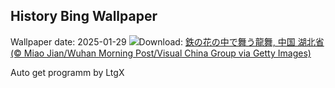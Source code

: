 ## History Bing Wallpaper
Wallpaper date: 2025-01-29
![](https://www.bing.com/th?id=OHR.LunarDragon_JA-JP5285145740_UHD.jpg&w=1000)Download: [鉄の花の中で舞う龍舞, 中国 湖北省 (© Miao Jian/Wuhan Morning Post/Visual China Group via Getty Images)](https://www.bing.com/th?id=OHR.LunarDragon_JA-JP5285145740_UHD.jpg)

Auto get programm by LtgX
